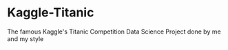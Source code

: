 # Kaggle-Titanic
The famous Kaggle's Titanic Competition Data Science Project done by me and my style
